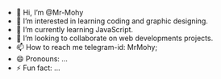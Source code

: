 - 👋 Hi, I’m @Mr-Mohy
- 👀 I’m interested in learning coding and graphic designing.
- 🌱 I’m currently learning JavaScript.
- 💞️ I’m looking to collaborate on web developments projects.
- 📫 How to reach me telegram-id: MrMohy;
- 😄 Pronouns: ...
- ⚡ Fun fact: ...

<!---
Mr-Mohy/Mr-Mohy is a ✨ special ✨ repository because its `README.md` (this file) appears on your GitHub profile.
You can click the Preview link to take a look at your changes.
--->
